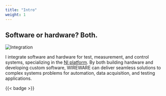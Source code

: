 ```yaml
---
title: "Intro"
weight: 1
---
```


## Software or hardware? Both.

![Integration](images/soft-hard.jpg)

I integrate software and hardware for test, measurement, and control systems, specializing in the [NI platform](https://www.ni.com). By both building hardware and developing custom software, WIREWARE can deliver seamless solutions to complex systems problems for automation, data acquisition, and testing applications.

{{< badge >}}
